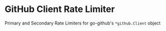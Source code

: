 # GitHub Client Rate Limiter

Primary and Secondary Rate Limiters for go-github's `*github.Client` object

